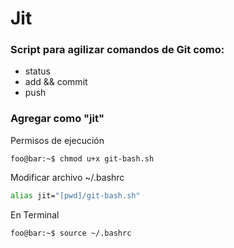 # Jit

### Script para agilizar comandos de Git como:
- status
- add && commit
- push

### Agregar como "jit"
Permisos de ejecución
```console
foo@bar:~$ chmod u+x git-bash.sh 
```

Modificar archivo ~/.bashrc
```bash
alias jit="[pwd]/git-bash.sh" 
```
En Terminal
```console
foo@bar:~$ source ~/.bashrc
```
